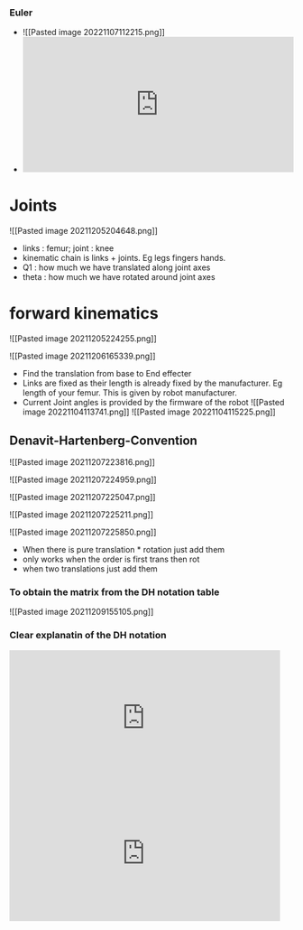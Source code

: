 ### Euler 
- ![[Pasted image 20221107112215.png]]
- <iframe width="480" height="240" src="https://www.youtube.com/embed/zc8b2Jo7mno" title="Euler (gimbal lock) Explained" frameborder="0" allow="accelerometer; autoplay; clipboard-write; encrypted-media; gyroscope; picture-in-picture" allowfullscreen></iframe>

# Joints
![[Pasted image 20211205204648.png]]
- links : femur; joint : knee
- kinematic chain is links + joints. Eg legs fingers hands.
- Q1 : how much we have translated along joint axes 
- theta : how much we have rotated around joint axes

# forward kinematics 

![[Pasted image 20211205224255.png]]

![[Pasted image 20211206165339.png]]
- Find the translation from base to End effecter
- Links are fixed as their length is already fixed by the manufacturer. Eg length of your femur. This is given by robot manufacturer.    
- Current Joint angles is  provided by the firmware of the robot
![[Pasted image 20221104113741.png]]
![[Pasted image 20221104115225.png]]
## Denavit-Hartenberg-Convention
![[Pasted image 20211207223816.png]]

![[Pasted image 20211207224959.png]]

![[Pasted image 20211207225047.png]]

![[Pasted image 20211207225211.png]]

![[Pasted image 20211207225850.png]]
- When there is pure translation * rotation just add them
- only works when the  order is first trans then rot
- when two translations just add them

### To obtain the matrix from the DH notation table 
![[Pasted image 20211209155105.png]]

### Clear explanatin of the DH notation 
<iframe width="480" height="240" src="https://www.youtube.com/embed/rA9tm0gTln8" title="YouTube video player" frameborder="0" allow="accelerometer; autoplay; clipboard-write; encrypted-media; gyroscope; picture-in-picture" allowfullscreen></iframe>

<iframe width="480" height="240" src="https://www.youtube.com/embed/4WRhVqQaZTE" title="YouTube video player" frameborder="0" allow="accelerometer; autoplay; clipboard-write; encrypted-media; gyroscope; picture-in-picture" allowfullscreen></iframe>